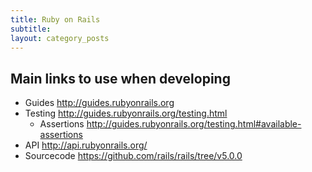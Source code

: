 ```yaml
---
title: Ruby on Rails
subtitle: 
layout: category_posts
---
```


## Main links to use when developing

- Guides <http://guides.rubyonrails.org>
- Testing <http://guides.rubyonrails.org/testing.html>
  - Assertions <http://guides.rubyonrails.org/testing.html#available-assertions>
- API <http://api.rubyonrails.org/>
- Sourcecode <https://github.com/rails/rails/tree/v5.0.0>
